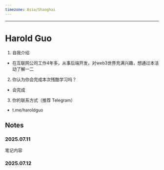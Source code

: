 ```yaml
---
timezone: Asia/Shanghai
---
```


---

# Harold Guo

1. 自我介绍
  - 在互联网公司工作4年多，从事后端开发，对web3世界充满兴趣，想通过本活动了解一二 
2. 你认为你会完成本次残酷学习吗？
  - 会完成
3. 你的联系方式（推荐 Telegram）
  - t.me/haroldguo

## Notes

<!-- Content_START -->

### 2025.07.11

笔记内容

### 2025.07.12

<!-- Content_END -->
